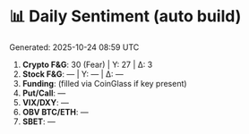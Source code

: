 # 📊 Daily Sentiment (auto build)
Generated: 2025-10-24 08:59 UTC

1) **Crypto F&G**: 30 (Fear) | Y: 27 | Δ: 3
2) **Stock F&G**: — | Y: — | Δ: —
3) **Funding**: (filled via CoinGlass if key present)
4) **Put/Call**: —
5) **VIX/DXY**: —
6) **OBV BTC/ETH**: —
7) **SBET**: —
